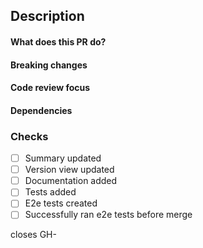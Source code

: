 <!-- Please make sure you have read the submission guidelines before posting an PR -->
<!-- https://github.com/tuwien-csd/damap-backend/blob/next/CONTRIBUTING.md#pullrequests -->

## Description

<!-- Please select a type that best describes your PR -->
<!-- Feature/Bugfix/CI/Refactoring/Config/Documentation/... -->

#### What does this PR do?

<!-- Changes introduced by this PR - what happened before, what happens now -->

#### Breaking changes

<!-- Whether this PR contains breaking changes and which -->

#### Code review focus

<!-- What you want the reviewer to focus on -->

#### Dependencies

<!-- If this PR depends on or requires other/additional (backend) changes, please list them here -->

### Checks

<!-- Adjust list as necessary -->

- [ ] Summary updated
- [ ] Version view updated
- [ ] Documentation added
- [ ] Tests added
- [ ] E2e tests created
- [ ] Successfully ran e2e tests before merge

closes GH-<!-- insert issue number -->
